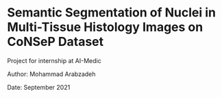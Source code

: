 # Semantic Segmentation of Nuclei in Multi-Tissue Histology Images on CoNSeP Dataset

Project for internship at AI-Medic

Author: Mohammad Arabzadeh

Date: September 2021
